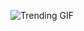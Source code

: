 
<!-- GIF_SECTION -->
![Trending GIF](https://media4.giphy.com/media/v1.Y2lkPThiYjIxNzcyaWpsbHYwd2oyaGExZ3l1YWVyeXh2ZXc5bG82bTJpNXZ2bXZndXllaiZlcD12MV9naWZzX3NlYXJjaCZjdD1n/A06UFEx8jxEwU/giphy.gif)
<!-- END_GIF_SECTION -->
